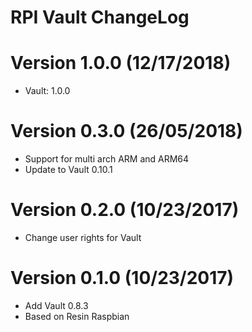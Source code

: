 RPI Vault ChangeLog
=================================

# Version 1.0.0 (12/17/2018)

- Vault: 1.0.0

# Version 0.3.0 (26/05/2018)

- Support for multi arch ARM and ARM64
- Update to Vault 0.10.1

# Version 0.2.0 (10/23/2017)

- Change user rights for Vault

# Version 0.1.0 (10/23/2017)

- Add Vault 0.8.3
- Based on Resin Raspbian
